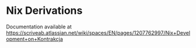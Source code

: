 # Nix Derivations

Documentation available at https://scriveab.atlassian.net/wiki/spaces/EN/pages/1207762997/Nix+Development+on+Kontrakcja
